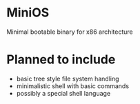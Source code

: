 # MiniOS
 Minimal bootable binary for x86 architecture

# Planned to include
- basic tree style file system handling
- minimalistic shell with basic commands
- possibly a special shell language

